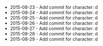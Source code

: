 - 2015-08-23 - Add commit for character: d
- 2015-08-24 - Add commit for character: d
- 2015-08-25 - Add commit for character: d
- 2015-08-26 - Add commit for character: d
- 2015-08-27 - Add commit for character: d
- 2015-08-28 - Add commit for character: d
- 2015-08-29 - Add commit for character: d
